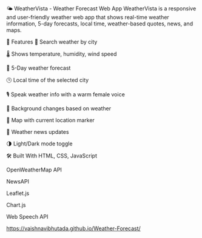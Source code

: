 🌤️ WeatherVista - Weather Forecast Web App
WeatherVista is a responsive and user-friendly weather web app that shows real-time weather information, 5-day forecasts, local time, weather-based quotes, news, and maps.

🔑 Features
🌆 Search weather by city

🌡️ Shows temperature, humidity, wind speed

📅 5-Day weather forecast

🕒 Local time of the selected city

🎙️ Speak weather info with a warm female voice

🌄 Background changes based on weather

📌 Map with current location marker

📰 Weather news updates

🌗 Light/Dark mode toggle

🛠️ Built With
HTML, CSS, JavaScript

OpenWeatherMap API

NewsAPI

Leaflet.js

Chart.js

Web Speech API

https://vaishnavibhutada.github.io/Weather-Forecast/
